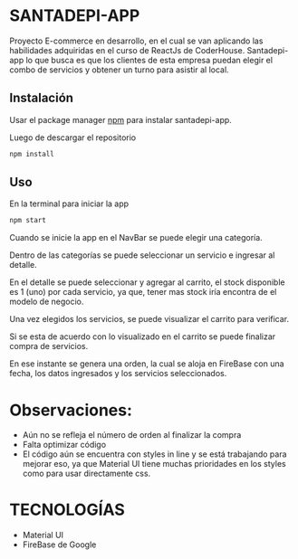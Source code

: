 # **SANTADEPI-APP**

Proyecto E-commerce en desarrollo, en el cual se van aplicando las habilidades adquiridas en el curso de ReactJs de CoderHouse. Santadepi-app lo que busca es que los clientes de esta empresa puedan elegir el combo de servicios y obtener un turno para asistir al local. 


## Instalación

Usar el package manager [npm](https://docs.npmjs.com/) para instalar santadepi-app.

Luego de descargar el repositorio

```bash
npm install 
```

## Uso

En la terminal para iniciar la app

```bash
npm start
```

Cuando se inicie la app en el NavBar se puede elegir una categoría.

Dentro de las categorías se puede seleccionar un servicio e ingresar al detalle.

En el detalle se puede seleccionar y agregar al carrito, el stock disponible es 1 (uno) por cada servicio, ya que, tener mas stock iría encontra de el modelo de negocio.

Una vez elegidos los servicios, se puede visualizar el carrito para verificar.

Si se esta de acuerdo con lo visualizado en el carrito se puede finalizar compra de servicios.

En ese instante se genera una orden, la cual se aloja en FireBase con una fecha, los datos ingresados y los servicios seleccionados. 


# Observaciones:

* Aún no se refleja el número de orden al finalizar la compra
* Falta optimizar código
* El código aún se encuentra con styles in line y se está trabajando para mejorar eso, ya que Material UI tiene muchas prioridades en los styles como para usar directamente css.


# **TECNOLOGÍAS**

* Material UI
* FireBase de Google
